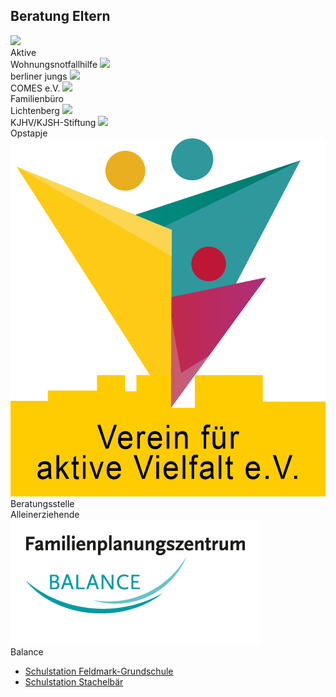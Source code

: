 ## Beratung Eltern

  <label class="youthclub" onclick="javascript:window.open('Beratung_Eltern/AmbulanteWohnhilfe.html', '_self')">
    <img src="/Beratung/Beratung_Eltern/images/awh.png"><br><span class="notranslate">Aktive<br>Wohnungsnotfallhilfe</span>
  </label>
  <label class="youthclub" onclick="javascript:window.open('Beratung_Jugendlicher/Berliner_Jungs.html', '_self')">
    <img src="Beratung_Jugendlicher/images/berliner_jungs.png"><br><span class="notranslate">berliner jungs</span>
  </label>
  <label class="youthclub" onclick="javascript:window.open('Beratung_Jugendlicher/Comes.html', '_self')">
    <img src="/Beratung/Beratung_Eltern/images/Comeslogo.jpg"><br><span class="notranslate">COMES e.V.</span>
  </label>
  <label class="youthclub" onclick="javascript:window.open('Beratung_Eltern/Familienbuero.html', '_self')">
    <img src="/Beratung/Beratung_Eltern/images/Familienbuero logo.png"><br><span class="notranslate">Familienbüro<br>Lichtenberg</span>
  </label>
  <label class="youthclub" onclick="javascript:window.open('Beratung_Eltern/KJHV.html', '_self')">
    <img src="/Beratung/Beratung_Eltern/images/kjhv.jpg"><br><span class="notranslate">KJHV/KJSH-Stiftung</span>
  </label>
  <label class="youthclub" onclick="javascript:window.open('Beratung_Eltern/Opstapje.html', '_self')">
    <img src="/Beratung/Beratung_Eltern/images/Opstapje1.jpg"><br><span class="notranslate">Opstapje</span>
  </label>
  <label class="youthclub" onclick="javascript:window.open('Beratung_Eltern/NetzwerkAE.html', '_self')">
    <img src="/Beratung/Beratung_Eltern/images/VaV_Logo-220329.png"><br><span class="notranslate">Beratungsstelle <br>Alleinerziehende</span>
  </label>
  <label class="youthclub" onclick="javascript:window.open('Beratung_Eltern/Balance.html', '_self')">
    <img src="/Beratung/Beratung_Eltern/images/Balance/2019-03-01_FPZ-Logo_Standard_400x200_weiss.png"><br><span class="notranslate">Balance</span>
  </label>
  

- [Schulstation Feldmark-Grundschule](Beratung_Jugendlicher/Schulstation_Feldmark_Schule.html)
- [Schulstation Stachelbär](Beratung_Jugendlicher/Schulstation_Stachelbaer.html)

